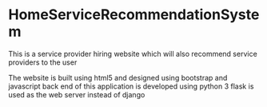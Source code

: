 # HomeServiceRecommendationSystem
This is a service provider hiring website which will also recommend service providers to the user

The website is built using html5 and designed using bootstrap and javascript
back end of this application is developed using python 3
flask is used as the web server instead of django
